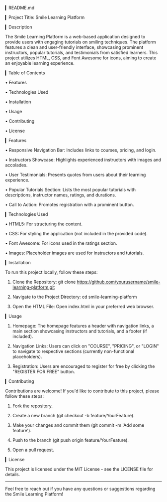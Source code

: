 ▎README.md

▎Project Title: Smile Learning Platform

▎Description

The Smile Learning Platform is a web-based application designed to provide users with engaging tutorials on smiling techniques. The platform features a clean and user-friendly interface, showcasing prominent instructors, popular tutorials, and testimonials from satisfied learners. This project utilizes HTML, CSS, and Font Awesome for icons, aiming to create an enjoyable learning experience.

▎Table of Contents

• Features

• Technologies Used

• Installation

• Usage

• Contributing

• License

▎Features

• Responsive Navigation Bar: Includes links to courses, pricing, and login.

• Instructors Showcase: Highlights experienced instructors with images and accolades.

• User Testimonials: Presents quotes from users about their learning experience.

• Popular Tutorials Section: Lists the most popular tutorials with descriptions, instructor names, ratings, and durations.

• Call to Action: Promotes registration with a prominent button.

▎Technologies Used

• HTML5: For structuring the content.

• CSS: For styling the application (not included in the provided code).

• Font Awesome: For icons used in the ratings section.

• Images: Placeholder images are used for instructors and tutorials.

▎Installation

To run this project locally, follow these steps:

1. Clone the Repository:
      git clone https://github.com/yourusername/smile-learning-platform.git
   

   
2. Navigate to the Project Directory:
      cd smile-learning-platform
   

3. Open the HTML File:
   Open index.html in your preferred web browser.

▎Usage

1. Homepage: The homepage features a header with navigation links, a main section showcasing instructors and tutorials, and a footer (if included).

2. Navigation Links: Users can click on "COURSE", "PRICING", or "LOGIN" to navigate to respective sections (currently non-functional placeholders).

3. Registration: Users are encouraged to register for free by clicking the "REGISTER FOR FREE" button.

▎Contributing

Contributions are welcome! If you'd like to contribute to this project, please follow these steps:

1. Fork the repository.

2. Create a new branch (git checkout -b feature/YourFeature).

3. Make your changes and commit them (git commit -m 'Add some feature').

4. Push to the branch (git push origin feature/YourFeature).

5. Open a pull request.

▎License

This project is licensed under the MIT License - see the LICENSE file for details.

---

Feel free to reach out if you have any questions or suggestions regarding the Smile Learning Platform!